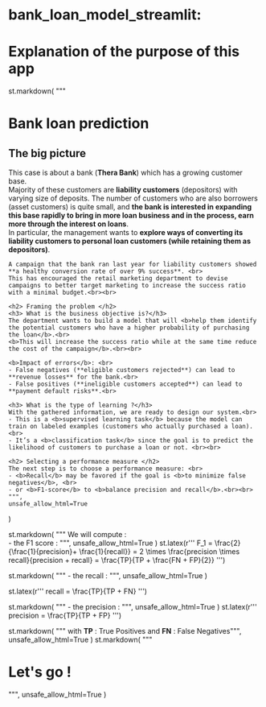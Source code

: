 # bank_loan_model_streamlit:

# Explanation of the purpose of this app
st.markdown(
    """
    <h1>Bank loan prediction </h1>
    <h2> The big picture </h2>
    This case is about a bank (<b>Thera Bank</b>) which has a growing customer base. <br>
    Majority of these customers are <b>liability customers</b> (depositors) with varying size of deposits.
    The number of customers who are also borrowers (asset customers) is quite small, and <b>the bank is interested in expanding this base rapidly to bring in more loan business and in the process, earn more through the interest on loans</b>. <br>
    In particular, the management wants to <b>explore ways of converting its liability customers to personal loan customers (while retaining them as depositors)</b>. <br>

    A campaign that the bank ran last year for liability customers showed **a healthy conversion rate of over 9% success**. <br>
    This has encouraged the retail marketing department to devise campaigns to better target marketing to increase the success ratio with a minimal budget.<br><br>

    <h2> Framing the problem </h2>
    <h3> What is the business objective is?</h3>
    The department wants to build a model that will <b>help them identify the potential customers who have a higher probability of purchasing the loan</b>.<br>
    <b>This will increase the success ratio while at the same time reduce the cost of the campaign</b>.<br><br>

    <b>Impact of errors</b>: <br>
    - False negatives (**eligible customers rejected**) can lead to **revenue losses** for the bank.<br>
    - False positives (**ineligible customers accepted**) can lead to **payment default risks**.<br>

    <h3> What is the type of learning ?</h3>
    With the gathered information, we are ready to design our system.<br>
    - This is a <b>supervised learning task</b> because the model can train on labeled examples (customers who actually purchased a loan). <br>
    - It’s a <b>classification task</b> since the goal is to predict the likelihood of customers to purchase a loan or not. <br><br>

    <h2> Selecting a performance measure </h2>
    The next step is to choose a performance measure: <br>
    - <b>Recall</b> may be favored if the goal is <b>to minimize false negatives</b>, <br>
    - or <b>F1-score</b> to <b>balance precision and recall</b>.<br><br>
    """,
    unsafe_allow_html=True
)

st.markdown(
    """ We will compute : <br>
    - the F1 score : """,
    unsafe_allow_html=True
)
st.latex(r'''
            F_1  = \frac{2}{\frac{1}{precision}+ \frac{1}{recall}}
            = 2 \times \frac{precision \times recall}{precision + recall}
            = \frac{TP}{TP +  \frac{FN + FP}{2}}
         ''')

st.markdown(
    """ - the recall : """,
    unsafe_allow_html=True
)

st.latex(r'''
        recall  = \frac{TP}{TP + FN}
         ''')

st.markdown(
    """ - the precision : """,
    unsafe_allow_html=True
)
st.latex(r'''
        precision  = \frac{TP}{TP + FP}
         ''')

st.markdown(
    """ with **TP** : True Positives and **FN** : False Negatives""",
    unsafe_allow_html=True
)
st.markdown(
    """ <h1> Let's go ! </h1>""",
    unsafe_allow_html=True
)
